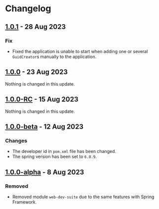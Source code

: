 # Changelog

## [1.0.1](https://github.com/CodeCraftersCN/jdevkit/releases/tag/v1.0.1) - 28 Aug 2023

### Fix

- Fixed the application is unable to start when adding one or several `GuidCreator`s manually to the application.

## [1.0.0](https://github.com/CodeCraftersCN/jdevkit/releases/tag/v1.0.0) - 23 Aug 2023

Nothing is changed in this update.

## [1.0.0-RC](https://github.com/CodeCraftersCN/jdevkit/releases/tag/v1.0.0-RC) - 15 Aug 2023

Nothing is changed in this update.

## [1.0.0-beta](https://github.com/CodeCraftersCN/jdevkit/releases/tag/v1.0.0-beta) - 12 Aug 2023

### Changes

- The developer id in `pom.xml` file has been changed.
- The spring version has been set to `6.0.9`.

## [1.0.0-alpha](https://github.com/CodeCraftersCN/jdevkit/releases/tag/v1.0.0-alpha) - 8 Aug 2023

### Removed

- Removed module `web-dev-suite` due to the same features with Spring Framework.